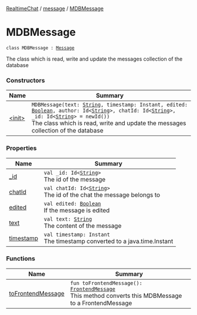 [RealtimeChat](../../index.md) / [message](../index.md) / [MDBMessage](./index.md)

# MDBMessage

`class MDBMessage : `[`Message`](../-message/index.md)

The class which is read, write and update the messages collection of the database

### Constructors

| Name | Summary |
|---|---|
| [&lt;init&gt;](-init-.md) | `MDBMessage(text: `[`String`](https://kotlinlang.org/api/latest/jvm/stdlib/kotlin/-string/index.html)`, timestamp: Instant, edited: `[`Boolean`](https://kotlinlang.org/api/latest/jvm/stdlib/kotlin/-boolean/index.html)`, author: Id<`[`String`](https://kotlinlang.org/api/latest/jvm/stdlib/kotlin/-string/index.html)`>, chatId: Id<`[`String`](https://kotlinlang.org/api/latest/jvm/stdlib/kotlin/-string/index.html)`>, _id: Id<`[`String`](https://kotlinlang.org/api/latest/jvm/stdlib/kotlin/-string/index.html)`> = newId())`<br>The class which is read, write and update the messages collection of the database |

### Properties

| Name | Summary |
|---|---|
| [_id](_id.md) | `val _id: Id<`[`String`](https://kotlinlang.org/api/latest/jvm/stdlib/kotlin/-string/index.html)`>`<br>The id of the message |
| [chatId](chat-id.md) | `val chatId: Id<`[`String`](https://kotlinlang.org/api/latest/jvm/stdlib/kotlin/-string/index.html)`>`<br>The id of the chat the message belongs to |
| [edited](edited.md) | `val edited: `[`Boolean`](https://kotlinlang.org/api/latest/jvm/stdlib/kotlin/-boolean/index.html)<br>If the message is edited |
| [text](text.md) | `val text: `[`String`](https://kotlinlang.org/api/latest/jvm/stdlib/kotlin/-string/index.html)<br>The content of the message |
| [timestamp](timestamp.md) | `val timestamp: Instant`<br>The timestamp converted to a java.time.Instant |

### Functions

| Name | Summary |
|---|---|
| [toFrontendMessage](to-frontend-message.md) | `fun toFrontendMessage(): `[`FrontendMessage`](../-frontend-message/index.md)<br>This method converts this MDBMessage to a FrontendMessage |
